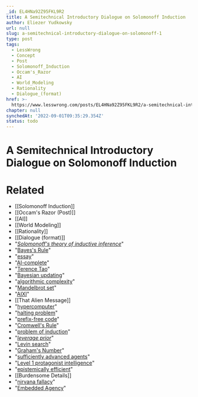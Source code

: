 ```yaml
---
_id: EL4HNa92Z95FKL9R2
title: A Semitechnical Introductory Dialogue on Solomonoff Induction
author: Eliezer Yudkowsky
url: null
slug: a-semitechnical-introductory-dialogue-on-solomonoff-1
type: post
tags:
  - LessWrong
  - Concept
  - Post
  - Solomonoff_Induction
  - Occam's_Razor
  - AI
  - World_Modeling
  - Rationality
  - Dialogue_(format)
href: >-
  https://www.lesswrong.com/posts/EL4HNa92Z95FKL9R2/a-semitechnical-introductory-dialogue-on-solomonoff-1
chapter: null
synchedAt: '2022-09-01T09:35:29.354Z'
status: todo
---
```


# A Semitechnical Introductory Dialogue on Solomonoff Induction


# Related

- [[Solomonoff Induction]]
- [[Occam's Razor (Post)]]
- [[AI]]
- [[World Modeling]]
- [[Rationality]]
- [[Dialogue (format)]]
- "[*Solomonoff's theory of inductive inference*](https://arbital.com/p/solomonoff_induction/)"
- "[Bayes's Rule](https://arbital.com/p/bayes_rule/)"
- "[essay](http://www.eapoe.org/works/essays/maelzel.htm)"
- "[AI-complete](https://en.wikipedia.org/wiki/AI-complete)"
- "[Terence Tao](https://en.wikipedia.org/wiki/Terence_Tao)"
- "[Bayesian updating](https://arbital.com/p/bayes_rule/)"
- "[algorithmic complexity](https://arbital.com/p/Kolmogorov_complexity/)"
- "[Mandelbrot set](https://en.wikipedia.org/wiki/Mandelbrot_set)"
- "[AIXI](https://arbital.com/p/AIXI/)"
- [[That Alien Message]]
- "[hypercomputer](https://arbital.com/p/hypercomputer/)"
- "[halting problem](https://en.wikipedia.org/wiki/Halting_problem)"
- "[prefix-free code](https://en.wikipedia.org/wiki/Prefix_code)"
- "[Cromwell's Rule](https://en.wikipedia.org/wiki/Cromwell%27s_rule)"
- "[problem of induction](https://en.wikipedia.org/wiki/Problem_of_induction)"
- "[*leverage prior*](https://www.lesswrong.com/lw/h8k/pascals_muggle_infinitesimal_priors_and_strong/)"
- "[Levin search](http://www.scholarpedia.org/article/Universal_search#Levin_complexity)"
- "[Graham's Number](http://googology.wikia.com/wiki/Graham's_number)"
- "[sufficiently advanced agents](https://arbital.com/p/advanced_agent/)"
- "[Level 1 protagonist intelligence](http://yudkowsky.tumblr.com/writing/level1intelligent)"
- "[epistemically efficient](https://arbital.com/p/efficiency/)"
- [[Burdensome Details]]
- "[nirvana fallacy](https://en.wikipedia.org/wiki/Nirvana_fallacy)"
- "[Embedded Agency](https://www.lesswrong.com/s/Rm6oQRJJmhGCcLvxh)"